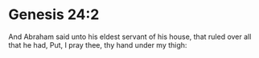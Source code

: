 # Genesis 24:2

And Abraham said unto his eldest servant of his house, that ruled over all that he had, Put, I pray thee, thy hand under my thigh: